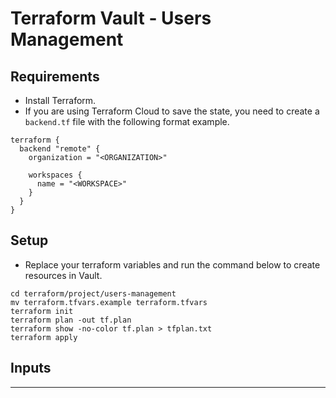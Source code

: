 # Terraform Vault - Users Management
## Requirements
- Install Terraform.
- If you are using Terraform Cloud to save the state, you need to create a `backend.tf` file with the following format example.
```
terraform {
  backend "remote" {
    organization = "<ORGANIZATION>"

    workspaces {
      name = "<WORKSPACE>"
    }
  }
}

``` 
## Setup
- Replace your terraform variables and run the command below to create resources in Vault. 
```
cd terraform/project/users-management
mv terraform.tfvars.example terraform.tfvars
terraform init
terraform plan -out tf.plan
terraform show -no-color tf.plan > tfplan.txt
terraform apply
```
## Inputs
---
